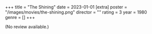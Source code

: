 +++
title = "The Shining"
date = 2023-01-01
[extra]
poster = "/images/movies/the-shining.png"
director = ""
rating = 3
year = 1980
genre = []
+++

(No review available.)
